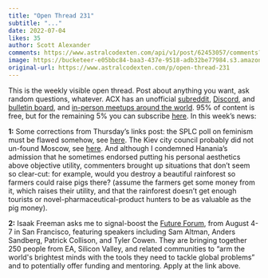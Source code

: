 ```yaml
---
title: "Open Thread 231"
subtitle: "..."
date: 2022-07-04
likes: 35
author: Scott Alexander
comments: https://www.astralcodexten.com/api/v1/post/62453057/comments?&all_comments=true
image: https://bucketeer-e05bbc84-baa3-437e-9518-adb32be77984.s3.amazonaws.com/public/images/045dd9a6-3f41-45e6-89f8-481ddc1c293f_1022x926.png
original-url: https://www.astralcodexten.com/p/open-thread-231
---
```

This is the weekly visible open thread. Post about anything you want, ask random questions, whatever. ACX has an unofficial [subreddit](https://www.reddit.com/r/slatestarcodex/), [Discord](https://discord.gg/RTKtdut), and [bulletin board](https://www.datasecretslox.com/index.php), and [in-person meetups around the world](https://www.lesswrong.com/community?filters%5B0%5D=SSC). 95% of content is free, but for the remaining 5% you can subscribe [here](https://astralcodexten.substack.com/subscribe?). In this week’s news:

**1:** Some corrections from Thursday’s links post: the SPLC poll on feminism must be flawed somehow, see [here](http://justthesocialfacts.blogspot.com/2022/06/too-bad-to-be-true.html). The Kiev city council probably did not un-found Moscow, see [here](https://telegraf.com.ua/ukraina/2022-06-10/5707474-moskvu-nado-udalit-v-seti-zabavno-potrollili-putina-ot-imeni-klichko). And although I condemned Hanania’s admission that he sometimes endorsed putting his personal aesthetics above objective utility, commenters brought up situations that don’t seem so clear-cut: for example, would you destroy a beautiful rainforest so farmers could raise pigs there? (assume the farmers get some money from it, which raises their utility, and that the rainforest doesn’t get enough tourists or novel-pharmaceutical-product hunters to be as valuable as the pig money).

**2:** Isaak Freeman asks me to signal-boost the [Future Forum](https://futureforum.foundation/), from August 4-7 in San Francisco, featuring speakers including Sam Altman, Anders Sandberg, Patrick Collison, and Tyler Cowen. They are bringing together 250 people from EA, Silicon Valley, and related communities to “arm the world's brightest minds with the tools they need to tackle global problems” and to potentially offer funding and mentoring. Apply at the link above.
